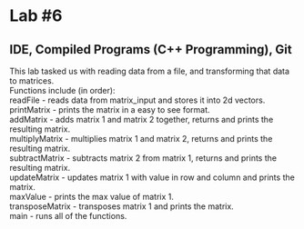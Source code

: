 # Lab #6
## IDE, Compiled Programs (C++ Programming), Git
This lab tasked us with reading data from a file, and transforming that data to matrices.  
Functions include (in order):  
readFile - reads data from matrix_input and stores it into 2d vectors.  
printMatrix - prints the matrix in a easy to see format.  
addMatrix - adds matrix 1 and matrix 2 together, returns and prints the resulting matrix.  
multiplyMatrix - multiplies matrix 1 and matrix 2, returns and prints the resulting matrix.  
subtractMatrix - subtracts matrix 2 from matrix 1, returns and prints the resulting matrix.  
updateMatrix - updates matrix 1 with value in row and column and prints the matrix.  
maxValue - prints the max value of matrix 1.  
transposeMatrix - transposes matrix 1 and prints the matrix.  
main - runs all of the functions.  
